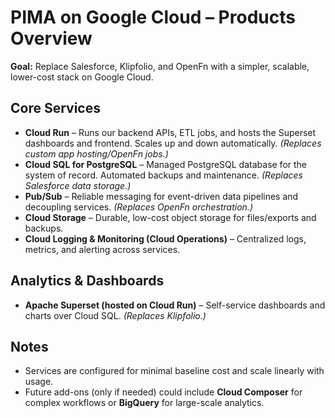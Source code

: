 # PIMA on Google Cloud – Products Overview

**Goal:** Replace Salesforce, Klipfolio, and OpenFn with a simpler, scalable, lower-cost stack on Google Cloud.

## Core Services
- **Cloud Run** – Runs our backend APIs, ETL jobs, and hosts the Superset dashboards and frontend. Scales up and down automatically. *(Replaces custom app hosting/OpenFn jobs.)*
- **Cloud SQL for PostgreSQL** – Managed PostgreSQL database for the system of record. Automated backups and maintenance. *(Replaces Salesforce data storage.)*
- **Pub/Sub** – Reliable messaging for event-driven data pipelines and decoupling services. *(Replaces OpenFn orchestration.)*
- **Cloud Storage** – Durable, low-cost object storage for files/exports and backups.
- **Cloud Logging & Monitoring (Cloud Operations)** – Centralized logs, metrics, and alerting across services.

## Analytics & Dashboards
- **Apache Superset (hosted on Cloud Run)** – Self-service dashboards and charts over Cloud SQL. *(Replaces Klipfolio.)*

## Notes
- Services are configured for minimal baseline cost and scale linearly with usage.
- Future add-ons (only if needed) could include **Cloud Composer** for complex workflows or **BigQuery** for large-scale analytics.
